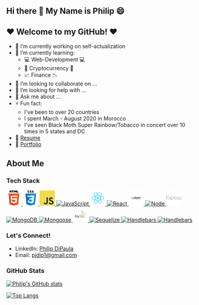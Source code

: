 ## Hi there 👋 My Name is Philip 😄
## ❤ Welcome to my GitHub! ❤

<!--
**pjdip/pjdip** is a ✨ _special_ ✨ repository because its `README.md` (this file) appears on your GitHub profile.
-->

- 🔭 I’m currently working on self-actualization
- 🌱 I’m currently learning:
  - 💻 Web-Development 💻
  - 🤑 Cryptocurrency 🤑
  - 📈 Finance 📉
- 👯 I’m looking to collaborate on ...
- 🤔 I’m looking for help with ...
- 💬 Ask me about ...
- ⚡ Fun fact: 
  - I've been to over 20 countries
  - I spent March - August 2020 in Morocco
  - I've seen Black Moth Super Rainbow/Tobacco in concert over 10 times in 5 states and DC
- 📄 <a href="https://pjdip.github.io/Portfolio/assets/Resume_Philip_DiPaula.pdf">Resume</a>
- 🎨 <a href="https://pjdip.github.io/Portfolio/" target="_blank">Portfolio</a>

## About Me

### Tech Stack

<a href='https://developer.mozilla.org/en-US/docs/Web/Guide/HTML/HTML5'>
  <img alt="HTML5" width="40px" src="https://raw.githubusercontent.com/github/explore/80688e429a7d4ef2fca1e82350fe8e3517d3494d/topics/html/html.png" />
</a>

<a align=left href='https://developer.mozilla.org/en-US/docs/Web/CSS'>
  <img alt="CSS3" width="40px" src="https://raw.githubusercontent.com/github/explore/80688e429a7d4ef2fca1e82350fe8e3517d3494d/topics/css/css.png" />
</a>

<a align=left href='https://www.javascript.com/'>
  <img alt="JavaScript" width="40x" src="https://raw.githubusercontent.com/github/explore/80688e429a7d4ef2fca1e82350fe8e3517d3494d/topics/javascript/javascript.png" />
</a>

<a align=left href='https://www.python.org/'>
  <img alt="JavaScript" width="40x" src="https://camo.githubusercontent.com/888e388801f947dec7c3d843942c277af25fe2b1aed1821542c4e711f210312a/68747470733a2f2f75706c6f61642e77696b696d656469612e6f72672f77696b6970656469612f636f6d6d6f6e732f7468756d622f632f63332f507974686f6e2d6c6f676f2d6e6f746578742e7376672f37363870782d507974686f6e2d6c6f676f2d6e6f746578742e7376672e706e67" />
</a>

<a align=left href='https://reactjs.org/'>
  <img alt="React" width="40px" src="https://raw.githubusercontent.com/github/explore/80688e429a7d4ef2fca1e82350fe8e3517d3494d/topics/react/react.png" />
</a>

<a align=left href='https://getbootstrap.com/'>
  <img alt="React" width="40px" src="https://tse3.mm.bing.net/th?id=OIP.mNLHMt-PM0iPB52LqWOBAgHaHd&pid=Api" />
</a>

<a align=left href='https://jquery.com/'>
  <img alt="jQuery" width="40x" src="https://raw.githubusercontent.com/github/explore/80688e429a7d4ef2fca1e82350fe8e3517d3494d/topics/jquery/jquery.png" />
</a>

<a align=left href='https://nodejs.org/en/'>
  <img alt="Node" width="40px" height="40px" src="https://tse4.mm.bing.net/th?id=OIP.Yhe1R94CIotr2se7Wf6TQQAAAA&pid=Api" />
</a>

<a align=left href='https://expressjs.com/'>
  <img alt="Express" width="40px" src="https://raw.githubusercontent.com/github/explore/80688e429a7d4ef2fca1e82350fe8e3517d3494d/topics/express/express.png" />
</a>

<a align=left href='https://www.mongodb.com/2'>
  <img alt="MongoDB" width="40px" src="https://tse3.mm.bing.net/th?id=OIP.NudVvrRpz5DTK_861m0jeQHaHa&pid=Api" />
</a>

<a align=left href='https://mongoosejs.com/'>
  <img alt="Mongoose" width="40px" src="https://tse4.mm.bing.net/th?id=OIP.pGOWYuER4rqSvo-G190tcwAAAA&pid=Api" />
</a>

<a align=left href='https://www.mysql.com/'>
  <img alt="mySQL" width="40px" src="https://raw.githubusercontent.com/github/explore/80688e429a7d4ef2fca1e82350fe8e3517d3494d/topics/mysql/mysql.png" />
</a>

<a align=left href='https://sequelize.org/'>
  <img alt="Sequelize" width="40px" src="https://avatars.githubusercontent.com/u/3591786?s=200&v=4" />
</a>

<a align=left href='https://handlebarsjs.com/'>
  <img alt="Handlebars" width="40px" src="https://tse1.mm.bing.net/th?id=OIP.B-F85R5Mwvu3n7sF2y9-ggHaHa&pid=Api" />
</a>

<a align=left href='https://www.chartjs.org/'>
  <img alt="Handlebars" width="40px" src="https://avatars.githubusercontent.com/u/10342521?s=200&v=4" />
</a>

### Let's Connect!

- LinkedIn: <a href="https://www.linkedin.com/in/philip-pj-dipaula/" target="_blank">Philip DiPaula</a>
- Email: <a href="mailto:pjdip1@gmail.com" target="_blank">pjdip1@gmail.com</a>

### GitHub Stats

[![Philip's GitHub stats](https://github-readme-stats.vercel.app/api?username=pjdip&show_icons=true&theme=react)](https://github.com/anuraghazra/github-readme-stats)

[![Top Langs](https://github-readme-stats.vercel.app/api/top-langs/?username=pjdip)](https://github.com/anuraghazra/github-readme-stats)